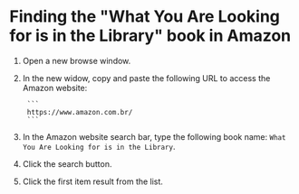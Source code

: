 # Finding the "What You Are Looking for is in the Library" book in Amazon

1. Open a new browse window.
2. In the new widow, copy and paste the following URL to access the Amazon website:

        ```
        https://www.amazon.com.br/
        ```

3. In the Amazon website search bar, type the following book name: `What You Are Looking for is in the Library`.
4. Click the search button.
5. Click the first item result from the list.
